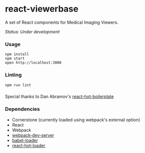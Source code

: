 react-viewerbase
=====================

A set of React components for Medical Imaging Viewers.

*Status: Under development*

### Usage

```
npm install
npm start
open http://localhost:3000
```

### Linting

```
npm run lint
```

###

Special thanks to Dan Abramov's [react-hot-boilerplate](https://github.com/gaearon/react-hot-boilerplate)

### Dependencies

* Cornerstone (currently loaded using webpack's external option)
* React
* Webpack
* [webpack-dev-server](https://github.com/webpack/webpack-dev-server)
* [babel-loader](https://github.com/babel/babel-loader)
* [react-hot-loader](https://github.com/gaearon/react-hot-loader)